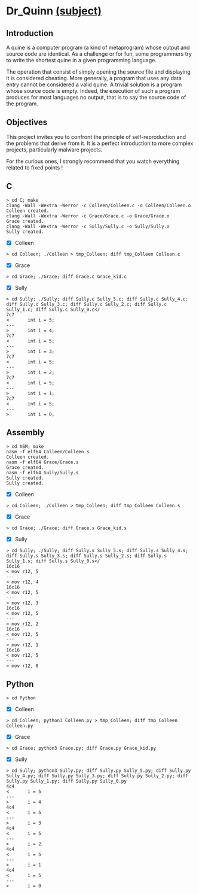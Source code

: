 # Dr_Quinn [(subject)](https://cdn.intra.42.fr/pdf/pdf/15956/en.subject.pdf)

## Introduction

A quine is a computer program (a kind of metaprogram) whose output and source
code are identical. As a challenge or for fun, some programmers try to write the shortest quine in a given programming language.

The operation that consist of simply opening the source file and displaying it is considered cheating. More generally, a program that uses any data entry cannot be considered a valid quine. A trivial solution is a program whose source code is empty. Indeed, the execution of such a program produces for most languages no output, that is to say the source code of the program.

## Objectives

This project invites you to confront the principle of self-reproduction and the problems that derive from it. It is a perfect introduction to more complex projects, particularly malware projects.

For the curious ones, I strongly recommend that you watch everything related to fixed points !

## C
<pre><code>> cd C; make
clang -Wall -Wextra -Werror -c Colleen/Colleen.c -o Colleen/Colleen.o
Colleen created.
clang -Wall -Wextra -Werror -c Grace/Grace.c -o Grace/Grace.o
Grace created.
clang -Wall -Wextra -Werror -c Sully/Sully.c -o Sully/Sully.o
Sully created.</code></pre>
- [x] Colleen
<pre><code>> cd Colleen; ./Colleen > tmp_Colleen; diff tmp_Colleen Colleen.c</code></pre>
- [x] Grace
<pre><code>> cd Grace; ./Grace; diff Grace.c Grace_kid.c</code></pre>
- [x] Sully
```
> cd Sully; ./Sully; diff Sully.c Sully_5.c; diff Sully.c Sully_4.c; diff Sully.c Sully_3.c; diff Sully.c Sully_2.c; diff Sully.c Sully_1.c; diff Sully.c Sully_0.c</
7c7
<       int i = 5;
---
>       int i = 4;
7c7
<       int i = 5;
---
>       int i = 3;
7c7
<       int i = 5;
---
>       int i = 2;
7c7
<       int i = 5;
---
>       int i = 1;
7c7
<       int i = 5;
---
>       int i = 0;
```

## Assembly
<pre><code>> cd ASM; make
nasm -f elf64 Colleen/Colleen.s
Colleen created.
nasm -f elf64 Grace/Grace.s
Grace created.
nasm -f elf64 Sully/Sully.s
Sully created.
Sully created.</code></pre>

- [x] Colleen
<pre><code>> cd Colleen; ./Colleen > tmp_Colleen; diff tmp_Colleen Colleen.s</code></pre>

- [x] Grace
<pre><code>> cd Grace; ./Grace; diff Grace.s Grace_kid.s</code></pre>

- [x] Sully
```
> cd Sully; ./Sully; diff Sully.s Sully_5.s; diff Sully.s Sully_4.s; diff Sully.s Sully_3.s; diff Sully.s Sully_2.s; diff Sully.s Sully_1.s; diff Sully.s Sully_0.s</
16c16
< mov r12, 5
---
> mov r12, 4
16c16
< mov r12, 5
---
> mov r12, 3
16c16
< mov r12, 5
---
> mov r12, 2
16c16
< mov r12, 5
---
> mov r12, 1
16c16
< mov r12, 5
---
> mov r12, 0
```

## Python
<pre><code>> cd Python</code></pre>

- [x] Colleen
<pre><code>> cd Colleen; python3 Colleen.py > tmp_Colleen; diff tmp_Colleen Colleen.py</code></pre>

- [x] Grace
<pre><code>> cd Grace; python3 Grace.py; diff Grace.py Grace_kid.py</code></pre>

- [x] Sully
```
> cd Sully; python3 Sully.py; diff Sully.py Sully_5.py; diff Sully.py Sully_4.py; diff Sully.py Sully_3.py; diff Sully.py Sully_2.py; diff Sully.py Sully_1.py; diff Sully.py Sully_0.py
4c4
<       i = 5
---
>       i = 4
4c4
<       i = 5
---
>       i = 3
4c4
<       i = 5
---
>       i = 2
4c4
<       i = 5
---
>       i = 1
4c4
<       i = 5
---
>       i = 0
```